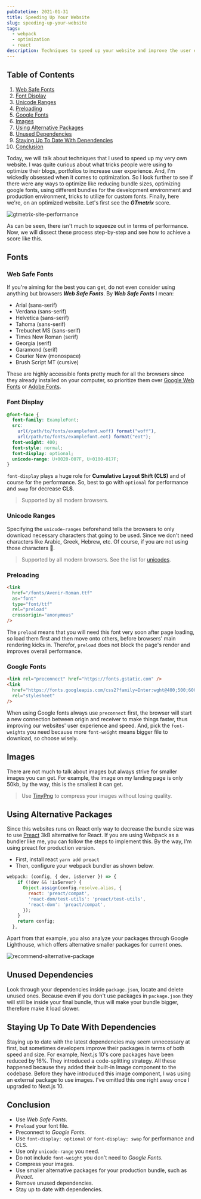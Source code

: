```yaml
---
pubDatetime: 2021-01-31
title: Speeding Up Your Website
slug: speeding-up-your-website
tags:
  - webpack
  - optimization
  - react
description: Techniques to speed up your website and improve the user experience that specifically aiming to React and Next.js sites. We'll discuss things like bundles, fonts, unicode-ranges, webpack.
---
```


## Table of Contents

1.  [Web Safe Fonts](#web-safe-fonts)
2.  [Font Display](#font-display)
3.  [Unicode Ranges](#unicode-ranges)
4.  [Preloading](#preloading)
5.  [Google Fonts](#google-fonts)
6.  [Images](#images)
7.  [Using Alternative Packages](#using-alternative-packages)
8.  [Unused Dependencies](#unused-dependencies)
9.  [Staying Up To Date With Dependencies](#staying-up-to-date-with-dependencies)
10. [Conclusion](#conclusion)

Today, we will talk about techniques that I used to speed up my very own website. I was quite curious about what tricks people were using to optimize their
blogs, portfolios to increase user experience. And, I'm wickedly obsessed when it comes to optimization. So I look further to see if there were any ways to optimize like
reducing bundle sizes, optimizing google fonts, using different bundles for the development environment and production environment, tricks to utilize for custom fonts.
Finally, here we're, on an optimized website. Let's first see the _**GTmetrix**_ score.

![gtmetrix-site-performance](/static/images/speeding-up-your-website/gtmetrix.png)

As can be seen, there isn't much to squeeze out in terms of performance. Now, we will dissect these process step-by-step and see how to achieve a score like this.

## Fonts

### Web Safe Fonts

If you're aiming for the best you can get, do not even consider using anything but browsers _**Web Safe Fonts**_. By _**Web Safe Fonts**_ I mean:

- Arial (sans-serif)
- Verdana (sans-serif)
- Helvetica (sans-serif)
- Tahoma (sans-serif)
- Trebuchet MS (sans-serif)
- Times New Roman (serif)
- Georgia (serif)
- Garamond (serif)
- Courier New (monospace)
- Brush Script MT (cursive)

These are highly accessible fonts pretty much for all the browsers since they already installed on your computer,
so prioritize them over [Google Web Fonts](https://fonts.google.com/) or [Adobe Fonts](https://fonts.adobe.com/).

### Font Display

```css
@font-face {
  font-family: ExampleFont;
  src:
    url(/path/to/fonts/examplefont.woff) format("woff"),
    url(/path/to/fonts/examplefont.eot) format("eot");
  font-weight: 400;
  font-style: normal;
  font-display: optional;
  unicode-range: U+0020-007F, U+0100-017F;
}
```

`font-display` plays a huge role for **Cumulative Layout Shift (CLS)** and of course for the performance. So, best to go with
`optional` for performance and `swap` for decrease **CLS**.

> Supported by all modern browsers.

### Unicode Ranges

Specifying the `unicode-ranges` beforehand tells the browsers to only download necessary characters that going to be used. Since we don't need characters
like Arabic, Greek, Hebrew, etc. Of course, if you are not using those characters 🙂.

> Supported by all modern browsers. See the list for [unicodes](https://jrgraphix.net/research/unicode_blocks.php).

### Preloading

```html
<link
  href="/fonts/Avenir-Roman.ttf"
  as="font"
  type="font/ttf"
  rel="preload"
  crossorigin="anonymous"
/>
```

The `preload` means that you will need this font very soon after page loading, so load them first and then move onto others, before browsers' main rendering
kicks in. Therefor, `preload` does not block the page's render and improves overall performance.

### Google Fonts

```html
<link rel="preconnect" href="https://fonts.gstatic.com" />
<link
  href="https://fonts.googleapis.com/css2?family=Inter:wght@400;500;600;700&display=swap"
  rel="stylesheet"
/>
```

When using Google fonts always use `preconnect` first, the browser will start a new connection between origin and receiver to make things faster,
thus improving our websites' user experience and speed. And, pick the `font-weights` you need because more `font-weight` means bigger file to download, so choose wisely.

## Images

There are not much to talk about images but always strive for smaller images you can get. For example, the image on my landing page is only 50kb, by the way, this is
the smallest it can get.

> Use [TinyPng](https://tinypng.com/) to compress your images without losing quality.

## Using Alternative Packages

Since this websites runs on React only way to decrease the bundle size was to use [Preact](https://preactjs.com/) 3kB alternative for React.
If you are using Webpack as a bundler like me, you can follow the steps to implement this. By the way, I'm using preact for production version.

- First, install react `yarn add preact`
- Then, configure your webpack bundler as shown below.

```javascript
webpack: (config, { dev, isServer }) => {
    if (!dev && !isServer) {
      Object.assign(config.resolve.alias, {
        react: 'preact/compat',
        'react-dom/test-utils': 'preact/test-utils',
        'react-dom': 'preact/compat',
      });
    }
    return config;
  },
```

Apart from that example, you also analyze your packages through Google Lighthouse, which offers alternative smaller packages for current ones.

![recommend-alternative-package](/static/images/speeding-up-your-website/alternative-package.jpg)

## Unused Dependencies

Look through your dependencies inside `package.json`, locate and delete unused ones. Because even if you don't use packages in `package.json` they will still
be inside your final bundle, thus will make your bundle bigger, therefore make it load slower.

## Staying Up To Date With Dependencies

Staying up to date with the latest dependencies may seem unnecessary at first, but sometimes developers improve their packages in terms of both speed and size. For example, Next.js 10's core packages have been reduced by 16%. They introduced a code-splitting strategy. All these happened because they added
their built-in Image component to the codebase. Before they have introduced this image component, I was using an external package to use images. I've omitted this one right away once I upgraded to Next.js 10.

## Conclusion

- Use _Web Safe Fonts_.
- `Preload` your font file.
- Preconnect to _Google Fonts_.
- Use `font-display: optional` or `font-display: swap` for performance and CLS.
- Use only `unicode-range` you need.
- Do not include `font-weight` you don't need to _Google Fonts_.
- Compress your images.
- Use smaller alternative packages for your production bundle, such as _Preact_.
- Remove unused dependencies.
- Stay up to date with dependencies.
